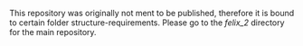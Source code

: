 This repository was originally not ment to be published, therefore it is bound
to certain folder structure-requirements.  Please go to the *felix_2* directory
for the main repository.
